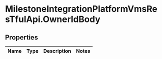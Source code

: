 # MilestoneIntegrationPlatformVmsResTfulApi.OwnerIdBody

## Properties
Name | Type | Description | Notes
------------ | ------------- | ------------- | -------------
